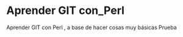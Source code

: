 Aprender GIT con_Perl
=====================

Aprender GIT con Perl , a base de hacer cosas muy básicas
Prueba

